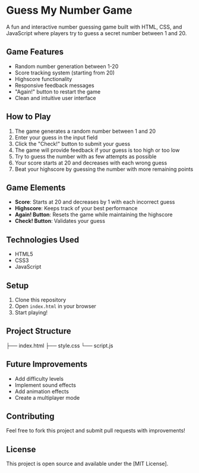 # Guess My Number Game

A fun and interactive number guessing game built with HTML, CSS, and JavaScript where players try to guess a secret number between 1 and 20.

## Game Features

- Random number generation between 1-20
- Score tracking system (starting from 20)
- Highscore functionality
- Responsive feedback messages
- "Again!" button to restart the game
- Clean and intuitive user interface

## How to Play

1. The game generates a random number between 1 and 20
2. Enter your guess in the input field
3. Click the "Check!" button to submit your guess
4. The game will provide feedback if your guess is too high or too low
5. Try to guess the number with as few attempts as possible
6. Your score starts at 20 and decreases with each wrong guess
7. Beat your highscore by guessing the number with more remaining points

## Game Elements

- **Score**: Starts at 20 and decreases by 1 with each incorrect guess
- **Highscore**: Keeps track of your best performance
- **Again! Button**: Resets the game while maintaining the highscore
- **Check! Button**: Validates your guess

## Technologies Used

- HTML5
- CSS3
- JavaScript

## Setup

1. Clone this repository
2. Open `index.html` in your browser
3. Start playing!

## Project Structure
├── index.html
├── style.css
└── script.js

## Future Improvements

- Add difficulty levels
- Implement sound effects
- Add animation effects
- Create a multiplayer mode

## Contributing

Feel free to fork this project and submit pull requests with improvements!

## License

This project is open source and available under the [MIT License].